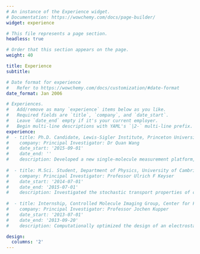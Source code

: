 ```yaml
---
# An instance of the Experience widget.
# Documentation: https://wowchemy.com/docs/page-builder/
widget: experience

# This file represents a page section.
headless: true

# Order that this section appears on the page.
weight: 40

title: Experience
subtitle:

# Date format for experience
#   Refer to https://wowchemy.com/docs/customization/#date-format
date_format: Jan 2006

# Experiences.
#   Add/remove as many `experience` items below as you like.
#   Required fields are `title`, `company`, and `date_start`.
#   Leave `date_end` empty if it's your current employer.
#   Begin multi-line descriptions with YAML's `|2-` multi-line prefix.
experience:
#  - title: Ph.D. Candidate, Lewis-Sigler Institute, Princeton University
#    company: Principal Investigator: Dr Quan Wang 
#    date_start: '2015-09-01'
#    date_end: ''
#    description: Developed a new single-molecule measurement platform, which combines Forster resonance energy transfer measurements with algorithms to infer the single-molecule diffusion coefficient and electrokinetic mobility, enabling extraction of dynamic structural information from individual biomolecular complexes in solution. Applied this platform to study protein-nucleic acid interactions in the context of DNA processing and ribonucleoprotein assembly.
        
#  - title: M.Sci. Student, Department of Physics, University of Cambridge
#    company: Principal Investigator: Professor Ulrich F Keyser        
#    date_start: '2014-07-01'
#    date_end: '2015-07-01'
#    description: Investigated the stochastic transport properties of colloids in microfluidic channels using holographic optical tweezers and Kramers Theory.
    
#  - title: Internship, Controlled Molecule Imaging Group, Center for Free-Electron Laser Science, Hamburg
#    company: Principal Investigator: Professor Jochen Kupper
#    date_start: '2013-07-01'
#    date_end: '2013-09-20'
#    description: Computationally optimized the design of an electrostatic molecular beam deflector

design:
  columns: '2'
---
```

